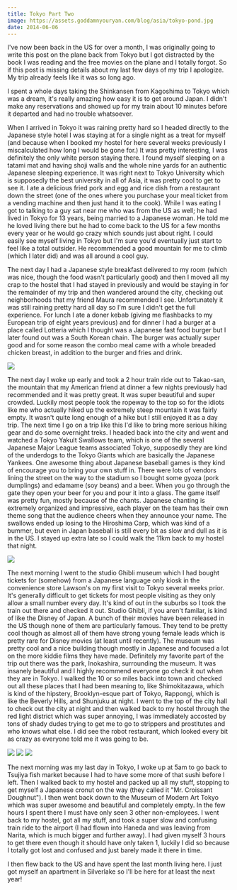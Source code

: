 ```yaml
---
title: Tokyo Part Two
image: https://assets.goddamnyouryan.com/blog/asia/tokyo-pond.jpg
date: 2014-06-06
---
```

I've now been back in the US for over a month, I was originally going to write this post on the plane back from Tokyo but I got distracted by the book I was reading and the free movies on the plane and I totally forgot. So if this post is missing details about my last few days of my trip I apologize. My trip already feels like it was so long ago.

I spent a whole days taking the Shinkansen from Kagoshima to Tokyo which was a dream, it's really amazing how easy it is to get around Japan. I didn't make any reservations and showed up for my train about 10 minutes before it departed and had no trouble whatsoever.

When I arrived in Tokyo it was raining pretty hard so I headed directly to the Japanese style hotel I was staying at for a single night as a treat for myself (and because when I booked my hostel for here several weeks previously I miscalculated how long I would be gone for.) It was pretty interesting, I was definitely the only white person staying there. I found myself sleeping on a tatami mat and having shoji walls and the whole nine yards for an authentic Japanese sleeping experience. It was right next to Tokyo University which is supposedly the best university in all of Asia, it was pretty cool to get to see it. I ate a delicious fried pork and egg and rice dish from a restaurant down the street (one of the ones where you purchase your meal ticket from a vending machine and then just hand it to the cook). While I was eating I got to talking to a guy sat near me who was from the US as well; he had lived in Tokyo for 13 years, being married to a Japanese woman. He told me he loved living there but he had to come back to the US for a few months every year or he would go crazy which sounds just about right. I could easily see myself living in Tokyo but I'm sure you'd eventually just start to feel like a total outsider. He recommended a good mountain for me to climb (which I later did) and was all around a cool guy.

The next day I had a Japanese style breakfast delivered to my room (which was nice, though the food wasn't particularly good) and then I moved all my crap to the hostel that I had stayed in previously and would be staying in for the remainder of my trip and then wandered around the city, checking out neighborhoods that my friend Maura recommended I see. Unfortunately it was still raining pretty hard all day so I'm sure I didn't get the full experience. For lunch I ate a doner kebab (giving me flashbacks to my European trip of eight years previous) and for dinner I had a burger at a place called Lotteria which  I thought was a Japanese fast food burger but I later found out was a South Korean chain. The burger was actually super good and for some reason the combo meal came with a whole breaded chicken breast, in addition to the burger and fries and drink.

![](https://assets.goddamnyouryan.com/blog/asia/tokyo-takaosan.jpg)

The next day I woke up early and took a 2 hour train ride out to Takao-san, the mountain that my American friend at dinner a few nights previously had recommended and it was pretty great. It was super beautiful and super crowded. Luckily most people took the ropeway to the top so for the idiots like me who actually hiked up the extremely steep mountain it was fairly empty. It wasn't quite long enough of a hike but I still enjoyed it as a day trip. The next time I go on a trip like this I'd like to bring more serious hiking gear and do some overnight treks. I headed back into the city and went and watched a Tokyo Yakult Swallows team, which is one of the several Japanese Major League teams associated Tokyo, supposedly they are kind of the underdogs to the Tokyo Giants which are basically the Japanese Yankees. One awesome thing about Japanese baseball games is they kind of encourage you to bring your own stuff in. There were lots of vendors lining the street on the way to the stadium so I bought some gyoza (pork dumplings) and edamame (soy beans) and a beer. When you go through the gate they open your beer for you and pour it into a glass. The game itself was pretty fun, mostly because of the chants. Japanese chanting is extremely organized and impressive, each player on the team has their own theme song that the audience cheers when they announce your name. The swallows ended up losing to the Hiroshima Carp, which was kind of a bummer, but even in Japan baseball is still every bit as slow and dull as it is in the US. I stayed up extra late so I could walk the 11km back to my hostel that night.

![](https://assets.goddamnyouryan.com/blog/asia/tokyo-swallows.jpg)

The next morning I went to the studio Ghibli museum which I had bought tickets for (somehow) from a Japanese language only kiosk in the convenience store Lawson's on my first visit to Tokyo several weeks prior. It's generally difficult to get tickets for most people visiting as they only allow a small number every day. It's kind of out in the suburbs so I took the train out there and checked it out. Studio Ghibli, if you aren't familar, is kind of like the Disney of Japan. A bunch of their movies have been released in the US though none of them are particularly famous. They tend to be pretty cool though as almost all of them have strong young female leads which is pretty rare for Disney movies (at least until recently). The museum was pretty cool and a nice building though mostly in Japanese and focused a lot on the more kiddie films they have made. Definitely my favorite part of the trip out there was the park, Inokashira, surrounding the museum. It was insanely beautiful and I highly recommend everyone go check it out when they are in Tokyo. I walked the 10 or so miles back into town and checked out all these places that I had been meaning to, like Shimokitazawa, which is kind of the hipstery, Brooklyn-esque part of Tokyo, Rappongi, which is like the Beverly Hills, and Shunjuku at night. I went to the top of the city hall to check out the city at night and then walked back to my hostel through the red light district which was super annoying, I was immediately accosted by tons of shady dudes trying to get me to go to strippers and prostitutes and who knows what else. I did see the robot restaurant, which looked every bit as crazy as everyone told me it was going to be.

![](https://assets.goddamnyouryan.com/blog/asia/tokyo-ghibli.jpg)
![](https://assets.goddamnyouryan.com/blog/asia/tokyo-inokashira.jpg)
![](https://assets.goddamnyouryan.com/blog/asia/tokyo-inokashira-two.jpg)

The next morning was my last day in Tokyo, I woke up at 5am to go back to Tsujiya fish market because I had to have some more of that sushi before I left. Then I walked back to my hostel and packed up all my stuff, stopping to get myself a Japanese cronut on the way (they called it "Mr. Croissant Doughnut"). I then went back down to the Museum of Modern Art Tokyo which was super awesome and beautiful and completely empty. In the few hours I spent there I must have only seen 3 other non-employees.  I went back to my hostel, got all my stuff, and took a super slow and confusing train ride to the airport (I had flown into Haneda and was leaving from Narita, which is much bigger and further away). I had given myself 3 hours to get there even though it should have only taken 1, luckily I did so because I totally got lost and confused and just barely made it there in time.

I then flew back to the US and have spent the last month living here. I just got myself an apartment in Silverlake so I'll be here for at least the next year!
